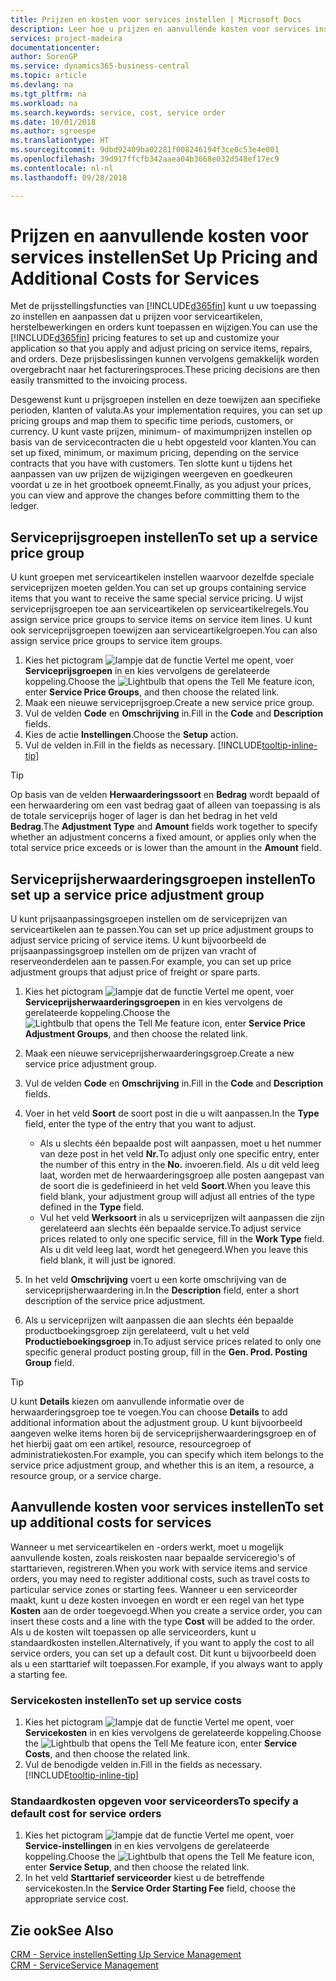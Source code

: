 ```yaml
---
title: Prijzen en kosten voor services instellen | Microsoft Docs
description: Leer hoe u prijzen en aanvullende kosten voor services instelt.
services: project-madeira
documentationcenter: 
author: SorenGP
ms.service: dynamics365-business-central
ms.topic: article
ms.devlang: na
ms.tgt_pltfrm: na
ms.workload: na
ms.search.keywords: service, cost, service order
ms.date: 10/01/2018
ms.author: sgroespe
ms.translationtype: HT
ms.sourcegitcommit: 9dbd92409ba02281f008246194f3ce0c53e4e001
ms.openlocfilehash: 39d917ffcfb342aaea04b3668e032d548ef17ec9
ms.contentlocale: nl-nl
ms.lasthandoff: 09/28/2018

---
```


# <a name="set-up-pricing-and-additional-costs-for-services"></a><span data-ttu-id="41b4b-103">Prijzen en aanvullende kosten voor services instellen</span><span class="sxs-lookup"><span data-stu-id="41b4b-103">Set Up Pricing and Additional Costs for Services</span></span>
<span data-ttu-id="41b4b-104">Met de prijsstellingsfuncties van [!INCLUDE[d365fin](includes/d365fin_md.md)] kunt u uw toepassing zo instellen en aanpassen dat u prijzen voor serviceartikelen, herstelbewerkingen en orders kunt toepassen en wijzigen.</span><span class="sxs-lookup"><span data-stu-id="41b4b-104">You can use the [!INCLUDE[d365fin](includes/d365fin_md.md)] pricing features to set up and customize your application so that you apply and adjust pricing on service items, repairs, and orders.</span></span> <span data-ttu-id="41b4b-105">Deze prijsbeslissingen kunnen vervolgens gemakkelijk worden overgebracht naar het factureringsproces.</span><span class="sxs-lookup"><span data-stu-id="41b4b-105">These pricing decisions are then easily transmitted to the invoicing process.</span></span>  
  
<span data-ttu-id="41b4b-106">Desgewenst kunt u prijsgroepen instellen en deze toewijzen aan specifieke perioden, klanten of valuta.</span><span class="sxs-lookup"><span data-stu-id="41b4b-106">As your implementation requires, you can set up pricing groups and map them to specific time periods, customers, or currency.</span></span> <span data-ttu-id="41b4b-107">U kunt vaste prijzen, minimum- of maximumprijzen instellen op basis van de servicecontracten die u hebt opgesteld voor klanten.</span><span class="sxs-lookup"><span data-stu-id="41b4b-107">You can set up fixed, minimum, or maximum pricing, depending on the service contracts that you have with customers.</span></span> <span data-ttu-id="41b4b-108">Ten slotte kunt u tijdens het aanpassen van uw prijzen de wijzigingen weergeven en goedkeuren voordat u ze in het grootboek opneemt.</span><span class="sxs-lookup"><span data-stu-id="41b4b-108">Finally, as you adjust your prices, you can view and approve the changes before committing them to the ledger.</span></span>  

## <a name="to-set-up-a-service-price-group"></a><span data-ttu-id="41b4b-109">Serviceprijsgroepen instellen</span><span class="sxs-lookup"><span data-stu-id="41b4b-109">To set up a service price group</span></span>
<span data-ttu-id="41b4b-110">U kunt groepen met serviceartikelen instellen waarvoor dezelfde speciale serviceprijzen moeten gelden.</span><span class="sxs-lookup"><span data-stu-id="41b4b-110">You can set up groups containing service items that you want to receive the same special service pricing.</span></span> <span data-ttu-id="41b4b-111">U wijst serviceprijsgroepen toe aan serviceartikelen op serviceartikelregels.</span><span class="sxs-lookup"><span data-stu-id="41b4b-111">You assign service price groups to service items on service item lines.</span></span> <span data-ttu-id="41b4b-112">U kunt ook serviceprijsgroepen toewijzen aan serviceartikelgroepen.</span><span class="sxs-lookup"><span data-stu-id="41b4b-112">You can also assign service price groups to service item groups.</span></span>  

1. <span data-ttu-id="41b4b-113">Kies het pictogram ![lampje dat de functie Vertel me opent](media/ui-search/search_small.png "Vertel me wat u wilt doen"), voer **Serviceprijsgroepen** in en kies vervolgens de gerelateerde koppeling.</span><span class="sxs-lookup"><span data-stu-id="41b4b-113">Choose the ![Lightbulb that opens the Tell Me feature](media/ui-search/search_small.png "Tell me what you want to do") icon, enter **Service Price Groups**, and then choose the related link.</span></span>  
2. <span data-ttu-id="41b4b-114">Maak een nieuwe serviceprijsgroep.</span><span class="sxs-lookup"><span data-stu-id="41b4b-114">Create a new service price group.</span></span>  
3. <span data-ttu-id="41b4b-115">Vul de velden **Code** en **Omschrijving** in.</span><span class="sxs-lookup"><span data-stu-id="41b4b-115">Fill in the **Code** and **Description** fields.</span></span>  
4. <span data-ttu-id="41b4b-116">Kies de actie **Instellingen**.</span><span class="sxs-lookup"><span data-stu-id="41b4b-116">Choose the **Setup** action.</span></span>  
2. <span data-ttu-id="41b4b-117">Vul de velden in.</span><span class="sxs-lookup"><span data-stu-id="41b4b-117">Fill in the fields as necessary.</span></span> [!INCLUDE[tooltip-inline-tip](includes/tooltip-inline-tip_md.md)]  

 > [!Tip]
 > <span data-ttu-id="41b4b-118">Op basis van de velden **Herwaarderingssoort** en **Bedrag** wordt bepaald of een herwaardering om een vast bedrag gaat of alleen van toepassing is als de totale serviceprijs hoger of lager is dan het bedrag in het veld **Bedrag**.</span><span class="sxs-lookup"><span data-stu-id="41b4b-118">The **Adjustment Type** and **Amount** fields work together to specify whether an adjustment concerns a fixed amount, or applies only when the total service price exceeds or is lower than the amount in the **Amount** field.</span></span>  

## <a name="to-set-up-a-service-price-adjustment-group"></a><span data-ttu-id="41b4b-119">Serviceprijsherwaarderingsgroepen instellen</span><span class="sxs-lookup"><span data-stu-id="41b4b-119">To set up a service price adjustment group</span></span>  
<span data-ttu-id="41b4b-120">U kunt prijsaanpassingsgroepen instellen om de serviceprijzen van serviceartikelen aan te passen.</span><span class="sxs-lookup"><span data-stu-id="41b4b-120">You can set up price adjustment groups to adjust service pricing of service items.</span></span> <span data-ttu-id="41b4b-121">U kunt bijvoorbeeld de prijsaanpassingsgroep instellen om de prijzen van vracht of reserveonderdelen aan te passen.</span><span class="sxs-lookup"><span data-stu-id="41b4b-121">For example, you can set up price adjustment groups that adjust price of freight or spare parts.</span></span>  
  
1. <span data-ttu-id="41b4b-122">Kies het pictogram ![lampje dat de functie Vertel me opent](media/ui-search/search_small.png "Vertel me wat u wilt doen"), voer **Serviceprijsherwaarderingsgroepen** in en kies vervolgens de gerelateerde koppeling.</span><span class="sxs-lookup"><span data-stu-id="41b4b-122">Choose the ![Lightbulb that opens the Tell Me feature](media/ui-search/search_small.png "Tell me what you want to do") icon, enter **Service Price Adjustment Groups**, and then choose the related link.</span></span>  
2. <span data-ttu-id="41b4b-123">Maak een nieuwe serviceprijsherwaarderingsgroep.</span><span class="sxs-lookup"><span data-stu-id="41b4b-123">Create a new service price adjustment group.</span></span>  
3. <span data-ttu-id="41b4b-124">Vul de velden **Code** en **Omschrijving** in.</span><span class="sxs-lookup"><span data-stu-id="41b4b-124">Fill in the **Code** and **Description** fields.</span></span>  
4. <span data-ttu-id="41b4b-125">Voer in het veld **Soort** de soort post in die u wilt aanpassen.</span><span class="sxs-lookup"><span data-stu-id="41b4b-125">In the **Type** field, enter the type of the entry that you want to adjust.</span></span>  
  
    * <span data-ttu-id="41b4b-126">Als u slechts één bepaalde post wilt aanpassen, moet u het nummer van deze post in het veld **Nr.**</span><span class="sxs-lookup"><span data-stu-id="41b4b-126">To adjust only one specific entry, enter the number of this entry in the **No.**</span></span> <span data-ttu-id="41b4b-127">invoeren.</span><span class="sxs-lookup"><span data-stu-id="41b4b-127">field.</span></span> <span data-ttu-id="41b4b-128">Als u dit veld leeg laat, worden met de herwaarderingsgroep alle posten aangepast van de soort die is gedefinieerd in het veld **Soort**.</span><span class="sxs-lookup"><span data-stu-id="41b4b-128">When you leave this field blank, your adjustment group will adjust all entries of the type defined in the **Type** field.</span></span>  
    * <span data-ttu-id="41b4b-129">Vul het veld **Werksoort** in als u serviceprijzen wilt aanpassen die zijn gerelateerd aan slechts één bepaalde service.</span><span class="sxs-lookup"><span data-stu-id="41b4b-129">To adjust service prices related to only one specific service, fill in the **Work Type** field.</span></span> <span data-ttu-id="41b4b-130">Als u dit veld leeg laat, wordt het genegeerd.</span><span class="sxs-lookup"><span data-stu-id="41b4b-130">When you leave this field blank, it will just be ignored.</span></span>  
  
5. <span data-ttu-id="41b4b-131">In het veld **Omschrijving** voert u een korte omschrijving van de serviceprijsherwaardering in.</span><span class="sxs-lookup"><span data-stu-id="41b4b-131">In the **Description** field, enter a short description of the service price adjustment.</span></span>  
6. <span data-ttu-id="41b4b-132">Als u serviceprijzen wilt aanpassen die aan slechts één bepaalde productboekingsgroep zijn gerelateerd, vult u het veld **Productieboekingsgroep** in.</span><span class="sxs-lookup"><span data-stu-id="41b4b-132">To adjust service prices related to only one specific general product posting group, fill in the **Gen. Prod. Posting Group** field.</span></span>

> [!Tip]
> <span data-ttu-id="41b4b-133">U kunt **Details** kiezen om aanvullende informatie over de herwaarderingsgroep toe te voegen.</span><span class="sxs-lookup"><span data-stu-id="41b4b-133">You can choose **Details** to add additional information about the adjustment group.</span></span> <span data-ttu-id="41b4b-134">U kunt bijvoorbeeld aangeven welke items horen bij de serviceprijsherwaarderingsgroep en of het hierbij gaat om een artikel, resource, resourcegroep of administratiekosten.</span><span class="sxs-lookup"><span data-stu-id="41b4b-134">For example, you can specify which item belongs to the service price adjustment group, and whether this is an item, a resource, a resource group, or a service charge.</span></span>  

## <a name="to-set-up-additional-costs-for-services"></a><span data-ttu-id="41b4b-135">Aanvullende kosten voor services instellen</span><span class="sxs-lookup"><span data-stu-id="41b4b-135">To set up additional costs for services</span></span>
<span data-ttu-id="41b4b-136">Wanneer u met serviceartikelen en -orders werkt, moet u mogelijk aanvullende kosten, zoals reiskosten naar bepaalde serviceregio's of starttarieven, registreren.</span><span class="sxs-lookup"><span data-stu-id="41b4b-136">When you work with service items and service orders, you may need to register additional costs, such as travel costs to particular service zones or starting fees.</span></span> <span data-ttu-id="41b4b-137">Wanneer u een serviceorder maakt, kunt u deze kosten invoegen en wordt er een regel van het type **Kosten** aan de order toegevoegd.</span><span class="sxs-lookup"><span data-stu-id="41b4b-137">When you create a service order, you can insert these costs and a line with the type **Cost** will be added to the order.</span></span> <span data-ttu-id="41b4b-138">Als u de kosten wilt toepassen op alle serviceorders, kunt u standaardkosten instellen.</span><span class="sxs-lookup"><span data-stu-id="41b4b-138">Alternatively, if you want to apply the cost to all service orders, you can set up a default cost.</span></span> <span data-ttu-id="41b4b-139">Dit kunt u bijvoorbeeld doen als u een starttarief wilt toepassen.</span><span class="sxs-lookup"><span data-stu-id="41b4b-139">For example, if you always want to apply a starting fee.</span></span>
  
### <a name="to-set-up-service-costs"></a><span data-ttu-id="41b4b-140">Servicekosten instellen</span><span class="sxs-lookup"><span data-stu-id="41b4b-140">To set up service costs</span></span>
1. <span data-ttu-id="41b4b-141">Kies het pictogram ![lampje dat de functie Vertel me opent](media/ui-search/search_small.png "Vertel me wat u wilt doen"), voer **Servicekosten** in en kies vervolgens de gerelateerde koppeling.</span><span class="sxs-lookup"><span data-stu-id="41b4b-141">Choose the ![Lightbulb that opens the Tell Me feature](media/ui-search/search_small.png "Tell me what you want to do") icon, enter **Service Costs**, and then choose the related link.</span></span> 
2. <span data-ttu-id="41b4b-142">Vul de benodigde velden in.</span><span class="sxs-lookup"><span data-stu-id="41b4b-142">Fill in the fields as necessary.</span></span> [!INCLUDE[tooltip-inline-tip](includes/tooltip-inline-tip_md.md)]  

### <a name="to-specify-a-default-cost-for-service-orders"></a><span data-ttu-id="41b4b-143">Standaardkosten opgeven voor serviceorders</span><span class="sxs-lookup"><span data-stu-id="41b4b-143">To specify a default cost for service orders</span></span>
1. <span data-ttu-id="41b4b-144">Kies het pictogram ![lampje dat de functie Vertel me opent](media/ui-search/search_small.png "Vertel me wat u wilt doen"), voer **Service-instellingen** in en kies vervolgens de gerelateerde koppeling.</span><span class="sxs-lookup"><span data-stu-id="41b4b-144">Choose the ![Lightbulb that opens the Tell Me feature](media/ui-search/search_small.png "Tell me what you want to do") icon, enter **Service Setup**, and then choose the related link.</span></span> 
2. <span data-ttu-id="41b4b-145">In het veld **Starttarief serviceorder** kiest u de betreffende servicekosten.</span><span class="sxs-lookup"><span data-stu-id="41b4b-145">In the **Service Order Starting Fee** field, choose the appropriate service cost.</span></span>

## <a name="see-also"></a><span data-ttu-id="41b4b-146">Zie ook</span><span class="sxs-lookup"><span data-stu-id="41b4b-146">See Also</span></span>
[<span data-ttu-id="41b4b-147">CRM - Service instellen</span><span class="sxs-lookup"><span data-stu-id="41b4b-147">Setting Up Service Management</span></span>](service-setup-service.md)  
[<span data-ttu-id="41b4b-148">CRM - Service</span><span class="sxs-lookup"><span data-stu-id="41b4b-148">Service Management</span></span>](service-service.md)  

